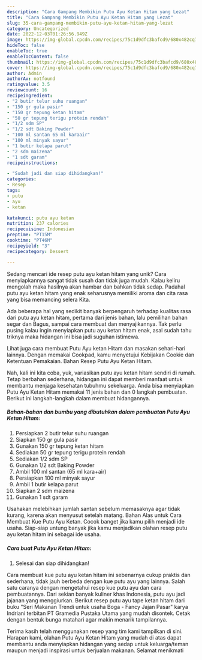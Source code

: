 ```yaml
---
description: "Cara Gampang Membikin Putu Ayu Ketan Hitam yang Lezat"
title: "Cara Gampang Membikin Putu Ayu Ketan Hitam yang Lezat"
slug: 35-cara-gampang-membikin-putu-ayu-ketan-hitam-yang-lezat
category: Uncategorized
date: 2022-12-03T01:26:56.949Z
image: https://img-global.cpcdn.com/recipes/75c1d9dfc3bafcd9/680x482cq70/putu-ayu-ketan-hitam-foto-resep-utama.jpg
hideToc: false
enableToc: true
enableTocContent: false
thumbnail: https://img-global.cpcdn.com/recipes/75c1d9dfc3bafcd9/680x482cq70/putu-ayu-ketan-hitam-foto-resep-utama.jpg
cover: https://img-global.cpcdn.com/recipes/75c1d9dfc3bafcd9/680x482cq70/putu-ayu-ketan-hitam-foto-resep-utama.jpg
author: Admin
authorAv: notfound
ratingvalue: 3.5
reviewcount: 16
recipeingredient:
- "2 butir telur suhu ruangan"
- "150 gr gula pasir"
- "150 gr tepung ketan hitam"
- "50 gr tepung terigu protein rendah"
- "1/2 sdm SP"
- "1/2 sdt Baking Powder"
- "100 ml santan 65 ml karaair"
- "100 ml minyak sayur"
- "1 butir kelapa parut"
- "2 sdm maizena"
- "1 sdt garam"
recipeinstructions:

- "Sudah jadi dan siap dihidangkan!"
categories:
- Resep
tags:
- putu
- ayu
- ketan

katakunci: putu ayu ketan 
nutrition: 237 calories
recipecuisine: Indonesian
preptime: "PT15M"
cooktime: "PT46M"
recipeyield: "3"
recipecategory: Dessert

---
```





Sedang mencari ide resep putu ayu ketan hitam yang unik? Cara menyiapkannya sangat tidak susah dan tidak juga mudah. Kalau keliru mengolah maka hasilnya akan hambar dan bahkan tidak sedap. Padahal putu ayu ketan hitam yang enak seharusnya memiliki aroma dan cita rasa yang bisa memancing selera Kita.





Ada beberapa hal yang sedikit banyak berpengaruh terhadap kualitas rasa dari putu ayu ketan hitam, pertama dari jenis bahan, lalu pemilihan bahan segar dan Bagus, sampai cara membuat dan menyajikannya. Tak perlu pusing kalau ingin menyiapkan putu ayu ketan hitam enak,      asal sudah tahu triknya maka hidangan ini bisa jadi suguhan istimewa.














Lihat juga cara membuat Putu Ayu ketan Hitam dan masakan sehari-hari lainnya. Dengan memakai Cookpad, kamu menyetujui Kebijakan Cookie dan Ketentuan Pemakaian. Bahan Resep Putu Ayu Ketan Hitam.






Nah, kali ini kita coba, yuk, variasikan putu ayu ketan hitam sendiri di rumah. Tetap berbahan sederhana, hidangan ini dapat memberi manfaat untuk membantu menjaga kesehatan tubuhmu sekeluarga. Anda bisa menyiapkan Putu Ayu Ketan Hitam memakai 11 jenis bahan dan 0 langkah pembuatan. Berikut ini langkah-langkah dalam membuat hidangannya.

<!--inarticleads1-->

##### Bahan-bahan dan bumbu yang dibutuhkan dalam pembuatan Putu Ayu Ketan Hitam:

1. Persiapkan 2 butir telur suhu ruangan
1. Siapkan 150 gr gula pasir
1. Gunakan 150 gr tepung ketan hitam
1. Sediakan 50 gr tepung terigu protein rendah
1. Sediakan 1/2 sdm SP
1. Gunakan 1/2 sdt Baking Powder
1. Ambil 100 ml santan (65 ml kara+air)
1. Persiapkan 100 ml minyak sayur
1. Ambil 1 butir kelapa parut
1. Siapkan 2 sdm maizena
1. Gunakan 1 sdt garam


Usahakan melebihkan jumlah santan sebelum memasaknya agar tidak kurang, karena akan menyusut setelah matang. Bahan Alas untuk Cara Membuat Kue Putu Ayu Ketan. Cocok banget jika kamu pilih menjadi ide usaha. Siap-siap untung banyak jika kamu menjadikan olahan resep putu ayu ketan hitam ini sebagai ide usaha. 

<!--inarticleads2-->

##### Cara buat Putu Ayu Ketan Hitam:


1. Selesai dan siap dihidangkan!

Cara membuat kue putu ayu ketan hitam ini sebenarnya cukup praktis dan sederhana, tidak jauh berbeda dengan kue putu ayu yang lainnya. Salah satu caranya dengan mengetahui resep kue putu ayu dan cara pembuatannya. Dari sekian banyak kuliner khas Indonesia, putu ayu jadi jajanan yang menggiurkan. Berikut resep putu ayu tape ketan hitam dari buku &#34;Seri Makanan Trendi untuk usaha Boga - Fancy Jajan Pasar&#34; karya Indriani terbitan PT Gramedia Pustaka Utama yang mudah disontek. Cetak dengan bentuk bunga matahari agar makin menarik tampilannya. 

Terima kasih telah menggunakan resep yang tim kami tampilkan di sini. Harapan kami, olahan Putu Ayu Ketan Hitam yang mudah di atas dapat membantu anda menyiapkan hidangan yang sedap untuk keluarga/teman maupun menjadi inspirasi untuk berjualan makanan. Selamat menikmati
